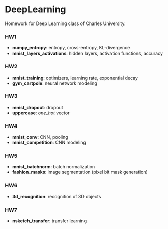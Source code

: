 # DeepLearning
Homework for Deep Learning class of Charles University.

### HW1

- **numpy_entropy**: entropy, cross-entropy, KL-divergence
- **mnist_layers_activations**: hidden layers, activation functions, accuracy

### HW2

- **mnist_training**: optimizers, learning rate, exponential decay
- **gym_cartpole**: neural network modeling

### HW3

- **mnist_dropout**: dropout
- **uppercase**: *one_hot* vector

### HW4

- **mnist_conv**: CNN, pooling
- **mnist_competition**: CNN modeling

### HW5

- **mnist_batchnorm**: batch normalization
- **fashion_masks**: image segmentation (pixel bit mask generation)

### HW6

- **3d_recognition**: recognition of 3D objects

### HW7

- **nsketch_transfer**: transfer learning
